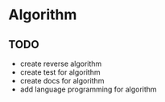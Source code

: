 # Algorithm

## TODO

+ create reverse algorithm
+ create test for algorithm
+ create docs for algorithm
+ add language programming for algorithm
